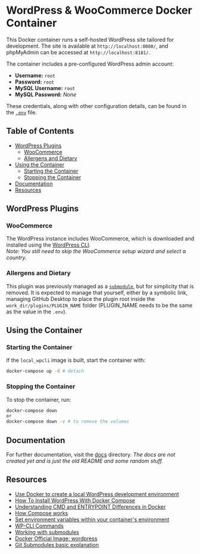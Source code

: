 # WordPress & WooCommerce Docker Container

This Docker container runs a self-hosted WordPress site tailored for development. The site is available at `http://localhost:8080/`, and phpMyAdmin can be accessed at `http://localhost:8181/`.

The container includes a pre-configured WordPress admin account:

- **Username:** `root`
- **Password:** `root`
- **MySQL Username:** `root`
- **MySQL Password:** _None_

These credentials, along with other configuration details, can be found in the [`.env`](.env) file.

## Table of Contents

- [WordPress Plugins](#wordpress-plugins)
  - [WooCommerce](#woocommerce)
  - [Allergens and Dietary](#allergens-and-dietary)
- [Using the Container](#using-the-container)
  - [Starting the Container](#starting-the-container)
  - [Stopping the Container](#stopping-the-container)
- [Documentation](#documentation)
- [Resources](#resources)

## WordPress Plugins

### WooCommerce

The WordPress instance includes WooCommerce, which is downloaded and installed using the [WordPress CLI](https://developer.wordpress.org/cli/commands/).  
_Note: You still need to skip the WooCommerce setup wizard and select a country._

### Allergens and Dietary

This plugin was previously managed as a [`submodule`](https://github.blog/open-source/git/working-with-submodules/), but for simplicity that is removed. It is expected to manage that yourself, either by a symbolic link, managing GitHub Desktop to place the plugin root inside the `work_dir/plugins/PLUGIN_NAME` folder (PLUGIN_NAME needs to be the same as the value in the `.env`).

## Using the Container

### Starting the Container

If the `local_wpcli` image is built, start the container with:

```sh
docker-compose up -d # detach
```

### Stopping the Container

To stop the container, run:

```sh
docker-compose down
or
docker-compose down -v # to remove the volumes
```

## Documentation

For further documentation, visit the [docs](docs) directory. _The docs are not created yet and is just the old README and some random stuff._

## Resources

- [Use Docker to create a local WordPress development environment](https://www.massolit-media.com/technical-writing/local-wordpress-development-environment-with-docker/)
- [How To Install WordPress With Docker Compose](https://www.digitalocean.com/community/tutorials/how-to-install-wordpress-with-docker-compose)
- [Understanding CMD and ENTRYPOINT Differences in Docker](https://devtron.ai/blog/cmd-and-entrypoint-differences/)
- [How Compose works](https://docs.docker.com/compose/compose-application-model/)
- [Set environment variables within your container's environment](https://docs.docker.com/compose/environment-variables/set-environment-variables/)
- [WP-CLI Commands](https://developer.wordpress.org/cli/commands/)
- [Working with submodules](https://github.blog/open-source/git/working-with-submodules/)
- [Docker Official Image: wordpress](https://hub.docker.com/_/wordpress)
- [Git Submodules basic explanation](https://gist.github.com/gitaarik/8735255)
